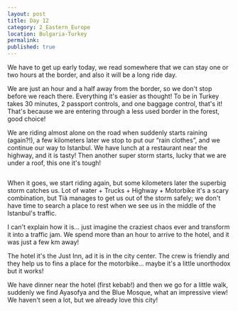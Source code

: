 ```yaml
---
layout: post
title: Day 12
category: 2_Eastern_Europe
location: Bulgaria-Turkey
permalink: 
published: true
---
```


We have to get up early today, we read somewhere that we can stay one or two hours at the border, and also it will be a long ride day. 

We are just an hour and a half away from the border, so we don't stop before we reach there. Everything it's easier as thought! To be in Turkey takes 30 minutes, 2 passport controls, and one baggage control, that's it! That's because we are entering through a less used border in the forest, good choice!

We are riding almost alone on the road when suddenly starts raining (again?!), a few kilometers later we stop to put our “rain clothes”, and we continue our way to Istanbul. We have lunch at a restaurant near the highway, and it is tasty! Then another super storm starts, lucky that we are under a roof, this one it's tough!

<p><a
href="https://lh3.googleusercontent.com/ovazhoH9dLEBBPul-HY60WNESEUKQINrFy-p7VbiJ0pQ08I81iBt2On-Jh2G32l6iBYxCe8m5OcUkuxHZocepPWe8CdHPlNHQMpkbxs1odGgvNLe0nmWKs1Xi68evo7K_ABZw3Glh7Bqnnso0wJR80Dm_xaIzqWoWF7np_ejJfoss07HJ6JKY9aLs_VmpYtBj6rRiaPWE72i8qPF-3U-Ux6wPa7GqB6jykz29uyALCDGWbzqHXlhMQaiylQkrpd1F3uKjlO_NYN9riNZtBY5ImrTY9NUDP3NMvzWLNOX5QOreGjRms050Xb_pIt0BroMD3-9_Pi_FZtMT7rBjF6e3H4usEslLQYYfz06EfONgDdM5Ddy4ehbRNGJG8MQqYId2BYzpD5BxOKR-w56EFpna95QvTV-LI9KMC4bNZK4-oG5u4KYZdkKr-BIP_iM4OCPlm99CmYDnXZgdcU-3RsSLTCJoN178zynnygndmTCXXU1NtLAPDI70CoInYkTvIZAy4I1KoggNlHH9XfQimhvTsR1FK0r_FThI-mSB6C4reZZ-cLcruNmV26P4g7iJwl_NhBKl5RcQmJCnYB2TRemk9D_MzWeAs84QP7hvJRz31uW280pkLHnXq6WBjcC0jlzmmgjYzNvyn1j6hUsdYKILgu_N1Yq0r58Sg=w845-h634-no"><img 
src="https://lh3.googleusercontent.com/ovazhoH9dLEBBPul-HY60WNESEUKQINrFy-p7VbiJ0pQ08I81iBt2On-Jh2G32l6iBYxCe8m5OcUkuxHZocepPWe8CdHPlNHQMpkbxs1odGgvNLe0nmWKs1Xi68evo7K_ABZw3Glh7Bqnnso0wJR80Dm_xaIzqWoWF7np_ejJfoss07HJ6JKY9aLs_VmpYtBj6rRiaPWE72i8qPF-3U-Ux6wPa7GqB6jykz29uyALCDGWbzqHXlhMQaiylQkrpd1F3uKjlO_NYN9riNZtBY5ImrTY9NUDP3NMvzWLNOX5QOreGjRms050Xb_pIt0BroMD3-9_Pi_FZtMT7rBjF6e3H4usEslLQYYfz06EfONgDdM5Ddy4ehbRNGJG8MQqYId2BYzpD5BxOKR-w56EFpna95QvTV-LI9KMC4bNZK4-oG5u4KYZdkKr-BIP_iM4OCPlm99CmYDnXZgdcU-3RsSLTCJoN178zynnygndmTCXXU1NtLAPDI70CoInYkTvIZAy4I1KoggNlHH9XfQimhvTsR1FK0r_FThI-mSB6C4reZZ-cLcruNmV26P4g7iJwl_NhBKl5RcQmJCnYB2TRemk9D_MzWeAs84QP7hvJRz31uW280pkLHnXq6WBjcC0jlzmmgjYzNvyn1j6hUsdYKILgu_N1Yq0r58Sg=w845-h634-no" alt=""></a></p>

When it goes, we start riding again, but some kilometers later  the superbig storm catches us. Lot of water + Trucks + Highway + Motorbike it's a scary combination, but Tià manages to get us out of the storm safely; we don't have time to search a place to rest when we see us in the middle of the Istanbul's traffic.

I can't explain how it is... just imagine the craziest chaos ever and transform it into a traffic jam. We spend more than an hour to arrive to the hotel, and it was just a few km away!

The hotel it's the Just Inn, ad it is in the city center. The crew is friendly and they help us to fins a place for the motorbike... maybe it's a little unorthodox but it works!

We have dinner near the hotel (first kebab!) and then we go for a little walk, suddenly we find Ayasofya and the Blue Mosque, what an impressive view! We haven't seen a lot, but we already love this city!

<p><a
href="https://lh3.googleusercontent.com/ONppCchC2IvpsF4ZFUR4oKDVrtarcohEzExbZrYsHC5pbs284d2DRrFgHRKD_Od2rYdhCs9euWSmDjXP5oR6Gh1Mi7QkSZEexDAjAjX2XgB6xtkTrzQabyi6jEtX0GvgAXQ0lzZKNnLZ8GXqRpIyHfNAczCo04K8DnWbkWZha0Cp2b2sniBYC3lKWFIFR6hXaG4_PL30LqrgNIVfQtqo2SLTf4v7LiIF6xICKYowP1JZDEgcgnFnM_8Nq4YexBxrkNesBrCCB0S_6u-d4bPrEm62GOyvkIuEqs2UhoROPcUHRnbv6qnfoFR2PQnPp_L41NDd32QmwNmJe-oLOLcwhPLv5v2wv1WCEUXbk9Ex-BuupBSzjJtggiMgn6SdnEytMOzczRwuYQVJIOoZ_UANeKBA_Ir07E2JYVao2u9WdEbok5fleMpiQ96LwsAkZlNE4Caz1mBdlAWY3DMGrlHd2u6WNzSCyjlgZ__A6HiJpL57vMWfv4j7deku6fwepEWO0xXb2dCvTwQqeDag2dhaqOHdJ5kcERy6nhvImIALh3d5-N0tZPfzsM4woFdiv_GfFjUlNX_BeCekhzIo7bEUtqSMNd4jdwr3_go0PO0IgkTsP1aRvu6kSZRmqdd_YnyqVgK_3RtVZM1bko8pgHdk6B9NGCTK3UTQyQ=w476-h634-no"><img 
src="https://lh3.googleusercontent.com/ONppCchC2IvpsF4ZFUR4oKDVrtarcohEzExbZrYsHC5pbs284d2DRrFgHRKD_Od2rYdhCs9euWSmDjXP5oR6Gh1Mi7QkSZEexDAjAjX2XgB6xtkTrzQabyi6jEtX0GvgAXQ0lzZKNnLZ8GXqRpIyHfNAczCo04K8DnWbkWZha0Cp2b2sniBYC3lKWFIFR6hXaG4_PL30LqrgNIVfQtqo2SLTf4v7LiIF6xICKYowP1JZDEgcgnFnM_8Nq4YexBxrkNesBrCCB0S_6u-d4bPrEm62GOyvkIuEqs2UhoROPcUHRnbv6qnfoFR2PQnPp_L41NDd32QmwNmJe-oLOLcwhPLv5v2wv1WCEUXbk9Ex-BuupBSzjJtggiMgn6SdnEytMOzczRwuYQVJIOoZ_UANeKBA_Ir07E2JYVao2u9WdEbok5fleMpiQ96LwsAkZlNE4Caz1mBdlAWY3DMGrlHd2u6WNzSCyjlgZ__A6HiJpL57vMWfv4j7deku6fwepEWO0xXb2dCvTwQqeDag2dhaqOHdJ5kcERy6nhvImIALh3d5-N0tZPfzsM4woFdiv_GfFjUlNX_BeCekhzIo7bEUtqSMNd4jdwr3_go0PO0IgkTsP1aRvu6kSZRmqdd_YnyqVgK_3RtVZM1bko8pgHdk6B9NGCTK3UTQyQ=w476-h634-no" alt=""></a></p>

<p><a
href="https://lh3.googleusercontent.com/lTmj4eVdEW2Cq94cvaK914vuxINnIJnrK3u8M-yy4Rw113PDeJvPZ-9QAFfOcnep0vNVxLa6MFtE5yOG44zJatdpwvYgwHGFgHSHuMzSXFV6x0COXAyLVoRovxcI4Vr2TDKs6MSJRFrkKQNGs1ycp9inGehS37TPAOp2Luotxa3lgg7VWPtwPixRIaqwtFbUQCiy96Los5-lP7peTHrg3MWAClRUWBp-Sf7h87Qcb5QUj2SBszN2q9Oi8nyh9XZcb0WG5F-ckF0s0h38vD3fDHDFdQTI6yjG8NS-QzHkjgZsNyxj5UICWc-zR1JFWOrCDpQdeghfR1D0Tad1yGHacvHL5Ww0P8FLBVXPxckQ32ps6oDdF1iAdzy7YHgnd0uTjTogjPS0Yccr1A4PzESwlRKvj5fC58oD0Q2KnWJGOTOcEP724SM2Cp1zaCULQdbC1H3hAhezUPNRY0m9uoPeb9oYis73EsqSOSRXp-gwPXhQxU_WqnX9pV0bKp9yKLduErpw0bYKdxLn3Xma0o4EyP-EFaoLgG0MC5SpGqg0tyZMighEKc_iMGpBvq6g7UIWm-w5TZAOFLRrtgS6rJqf2lMZVqKF75Hh-4EDv5cF95f96Pm8EzGPL_lYQxJ58jw5pYT2GHofluFp1c39wTmQctA2nadle5kMdg=w1059-h794-no"><img 
src="https://lh3.googleusercontent.com/lTmj4eVdEW2Cq94cvaK914vuxINnIJnrK3u8M-yy4Rw113PDeJvPZ-9QAFfOcnep0vNVxLa6MFtE5yOG44zJatdpwvYgwHGFgHSHuMzSXFV6x0COXAyLVoRovxcI4Vr2TDKs6MSJRFrkKQNGs1ycp9inGehS37TPAOp2Luotxa3lgg7VWPtwPixRIaqwtFbUQCiy96Los5-lP7peTHrg3MWAClRUWBp-Sf7h87Qcb5QUj2SBszN2q9Oi8nyh9XZcb0WG5F-ckF0s0h38vD3fDHDFdQTI6yjG8NS-QzHkjgZsNyxj5UICWc-zR1JFWOrCDpQdeghfR1D0Tad1yGHacvHL5Ww0P8FLBVXPxckQ32ps6oDdF1iAdzy7YHgnd0uTjTogjPS0Yccr1A4PzESwlRKvj5fC58oD0Q2KnWJGOTOcEP724SM2Cp1zaCULQdbC1H3hAhezUPNRY0m9uoPeb9oYis73EsqSOSRXp-gwPXhQxU_WqnX9pV0bKp9yKLduErpw0bYKdxLn3Xma0o4EyP-EFaoLgG0MC5SpGqg0tyZMighEKc_iMGpBvq6g7UIWm-w5TZAOFLRrtgS6rJqf2lMZVqKF75Hh-4EDv5cF95f96Pm8EzGPL_lYQxJ58jw5pYT2GHofluFp1c39wTmQctA2nadle5kMdg=w1059-h794-no" alt=""></a></p>

<p><a
href="https://lh3.googleusercontent.com/hE3HbGTd2r4IVAQBQH2zJ91bupk_y8KI-Dr0WlvEugJ_BvKJ08m7QexM3aCuEcEJ3IWNjyD6StNQVNrinkiSXnScM-tw2Zo7XILaXiSagXYU4wrmIu5hWt37KmYRyQkvlPqEFFN3h36shJXRtKf5jZW2PgaSxyCIfjl1e1Sz94KC-cxJFpr4wHdh6CXsxt47ZToP8WnepeUkITswkhj2R-MesU_w9usrioqjtFBO6dkEXjnc4lPzAP4ivbAxt0hofbjhuANOFnqyVE9JrP5dcZB4-UEMRX6UPTEYnfcaZvVpLXTpDQ7K7_-IBFK0Fcr5lYeoIVC0Y_WeJ--LWk5pTZcbbrflhMzncjAVZe4_-tMTUDy8XF5rhmVVgLEovsmFjWaZrHzricEqf5Q4uqRLP47cnzlMETrOkICYzLjMyVpbhn-uU7ffN0n7n8OIAzucGxjZ1ffMPAabjRStbPepIKTZxYCRY9XZefmKH5IerXdJKihhhqaUcD6QoSrSGs9EatqkpjB2dd5TzGzCrI3Zr1z3MgF2uRVVdzv6KzwwEsMoVOIgSWhsO6Eb4nR1QhjixmcPFQNaVtlriYNf7s25h1L0KpoxazD3Gh2fyqCjpgCkP2NKyjo4ncTAg1iSIDkinn89Wl_lrJaUZYeeuQe8RyIGZSSpTD_RFw=w1059-h794-no"><img 
src="https://lh3.googleusercontent.com/hE3HbGTd2r4IVAQBQH2zJ91bupk_y8KI-Dr0WlvEugJ_BvKJ08m7QexM3aCuEcEJ3IWNjyD6StNQVNrinkiSXnScM-tw2Zo7XILaXiSagXYU4wrmIu5hWt37KmYRyQkvlPqEFFN3h36shJXRtKf5jZW2PgaSxyCIfjl1e1Sz94KC-cxJFpr4wHdh6CXsxt47ZToP8WnepeUkITswkhj2R-MesU_w9usrioqjtFBO6dkEXjnc4lPzAP4ivbAxt0hofbjhuANOFnqyVE9JrP5dcZB4-UEMRX6UPTEYnfcaZvVpLXTpDQ7K7_-IBFK0Fcr5lYeoIVC0Y_WeJ--LWk5pTZcbbrflhMzncjAVZe4_-tMTUDy8XF5rhmVVgLEovsmFjWaZrHzricEqf5Q4uqRLP47cnzlMETrOkICYzLjMyVpbhn-uU7ffN0n7n8OIAzucGxjZ1ffMPAabjRStbPepIKTZxYCRY9XZefmKH5IerXdJKihhhqaUcD6QoSrSGs9EatqkpjB2dd5TzGzCrI3Zr1z3MgF2uRVVdzv6KzwwEsMoVOIgSWhsO6Eb4nR1QhjixmcPFQNaVtlriYNf7s25h1L0KpoxazD3Gh2fyqCjpgCkP2NKyjo4ncTAg1iSIDkinn89Wl_lrJaUZYeeuQe8RyIGZSSpTD_RFw=w1059-h794-no" alt=""></a></p>
